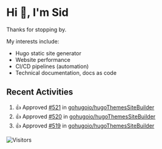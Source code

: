 # Hi 👋, I'm Sid

Thanks for stopping by. 

My interests include:
- Hugo static site generator
- Website performance
- CI/CD pipelines (automation)
- Technical documentation, docs as code


## Recent Activities

<!--RECENT_ACTIVITY:start-->
1. 👍 Approved [#521](https://github.com/gohugoio/hugoThemesSiteBuilder/pull/521#pullrequestreview-2589779308) in [gohugoio/hugoThemesSiteBuilder](https://github.com/gohugoio/hugoThemesSiteBuilder)<br>
2. 👍 Approved [#520](https://github.com/gohugoio/hugoThemesSiteBuilder/pull/520#pullrequestreview-2581827607) in [gohugoio/hugoThemesSiteBuilder](https://github.com/gohugoio/hugoThemesSiteBuilder)<br>
3. 👍 Approved [#519](https://github.com/gohugoio/hugoThemesSiteBuilder/pull/519#pullrequestreview-2571721051) in [gohugoio/hugoThemesSiteBuilder](https://github.com/gohugoio/hugoThemesSiteBuilder)<br>
<!--RECENT_ACTIVITY:end-->

![Visitors](https://api.visitorbadge.io/api/visitors?path=https%3A%2F%2Fgithub.com%2Fhugo-sid%2Fhugo-sid&countColor=%2337d67a&style=flat&labelStyle=upper)
